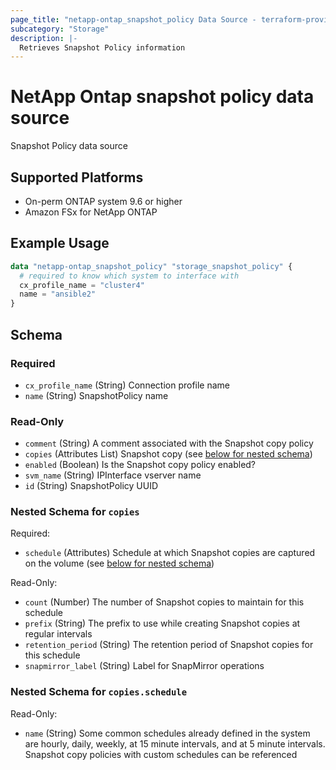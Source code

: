 ```yaml
---
page_title: "netapp-ontap_snapshot_policy Data Source - terraform-provider-netapp-ontap"
subcategory: "Storage"
description: |-
  Retrieves Snapshot Policy information
---
```


# NetApp Ontap snapshot policy data source

Snapshot Policy data source

## Supported Platforms
* On-perm ONTAP system 9.6 or higher
* Amazon FSx for NetApp ONTAP

## Example Usage
```terraform
data "netapp-ontap_snapshot_policy" "storage_snapshot_policy" {
  # required to know which system to interface with
  cx_profile_name = "cluster4"
  name = "ansible2"
}
```

<!-- schema generated by tfplugindocs -->
## Schema

### Required

- `cx_profile_name` (String) Connection profile name
- `name` (String) SnapshotPolicy name

### Read-Only

- `comment` (String) A comment associated with the Snapshot copy policy
- `copies` (Attributes List) Snapshot copy (see [below for nested schema](#nestedatt--copies))
- `enabled` (Boolean) Is the Snapshot copy policy enabled?
- `svm_name` (String) IPInterface vserver name
- `id` (String) SnapshotPolicy UUID

<a id="nestedatt--copies"></a>
### Nested Schema for `copies`

Required:

- `schedule` (Attributes) Schedule at which Snapshot copies are captured on the volume (see [below for nested schema](#nestedatt--copies--schedule))

Read-Only:

- `count` (Number) The number of Snapshot copies to maintain for this schedule
- `prefix` (String) The prefix to use while creating Snapshot copies at regular intervals
- `retention_period` (String) The retention period of Snapshot copies for this schedule
- `snapmirror_label` (String) Label for SnapMirror operations

<a id="nestedatt--copies--schedule"></a>
### Nested Schema for `copies.schedule`

Read-Only:

- `name` (String) Some common schedules already defined in the system are hourly, daily, weekly, at 15 minute intervals, and at 5 minute intervals. Snapshot copy policies with custom schedules can be referenced


